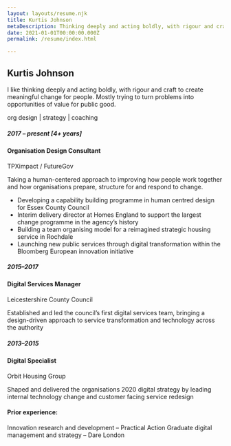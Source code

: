 ```yaml
---
layout: layouts/resume.njk
title: Kurtis Johnson
metaDescription: Thinking deeply and acting boldly, with rigour and craft to create meaningful change
date: 2021-01-01T00:00:00.000Z
permalink: /resume/index.html

---
```

## Kurtis Johnson

I like thinking deeply and acting boldly, with rigour and craft to create meaningful change for people. Mostly trying to turn problems into opportunities of value for public good.

org design | strategy | coaching

##### 2017 – present [4+ years]
#### Organisation Design Consultant
TPXimpact / FutureGov

 Taking a human-centered approach to improving how people work together and how organisations prepare, structure for and respond to change.
 - Developing a capability building programme in human centred design for Essex County Council
 - Interim delivery director at Homes England to support the largest change programme in the agency’s history
 - Building a team organising model for a reimagined strategic housing service in Rochdale
 - Launching new public services through digital transformation within the Bloomberg European innovation initiative

##### 2015–2017
#### Digital Services Manager
Leicestershire County Council

Established and led the council’s first digital services team, bringing a design-driven approach to service transformation and technology across the authority

##### 2013–2015
#### Digital Specialist
Orbit Housing Group

Shaped and delivered the organisations 2020 digital strategy by leading internal technology change and customer facing service redesign  


#### Prior experience:
Innovation research and development – Practical Action
Graduate digital management and strategy – Dare London
